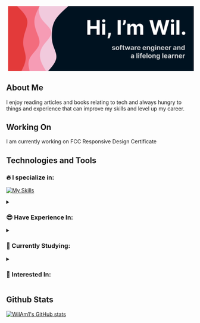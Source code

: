 <img src="./banner.svg">

## About Me

I enjoy reading articles and books relating to tech and always hungry to things and experience that can improve my skills and level up my career.

## Working On
I am currently working on FCC Responsive Design Certificate

## Technologies and Tools

### :fire: I specialize in:

[![My Skills](https://skillicons.dev/icons?i=js,html,css,react,nodejs,express,mongo)](https://skillicons.dev)

<details>
<summary>

### :sunglasses: Have Experience In:

 </summary>

[![My Skills](https://skillicons.dev/icons?i=bash,git,php,postgres,java,androidstudio,ps,figma)](https://skillicons.dev)

</details>

<details>
 <summary>

### :book: Currently Studying:

 </summary>

[![My Skills](https://skillicons.dev/icons?i=vim,bootstrap,tailwind,redux,ts,materialui,vite)](https://skillicons.dev)

</details>

<details>
<summary>

### :grimacing: Interested In:

</summary>

[![My Skills](https://skillicons.dev/icons?i=docker,dotnet,aws,nextjs,regex,wasm)](https://skillicons.dev)

</details>

## Github Stats

[![WilAm1's GitHub stats](https://github-readme-stats.vercel.app/api?username=wilam1&count_private=true&show_icons=true&theme=dracula)](https://github.com/anuraghazra/github-readme-stats)

<!---
WilAm1/WilAm1 is a ✨ special ✨ repository because its `README.md` (this file) appears on your GitHub profile.
You can click the Preview link to take a look at your changes.
--->
